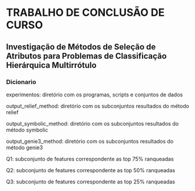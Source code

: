 # TRABALHO DE CONCLUSÃO DE CURSO

## Investigação de Métodos de Seleção de Atributos para Problemas de Classificação Hierárquica Multirrótulo

### Dicionario

experimentos: diretório com os programas, scripts e conjuntos de dados 

output_relief_method: diretório com os subconjuntos resultados do método relief

output_symbolic_method: diretório com os subconjuntos resultados do método symbolic

output_genie3_method: diretório com os subconjuntos resultados do método genie3

Q1: subconjunto de features correspondente as top 75% ranqueadas

Q2: subconjunto de features correspondente as top 50% ranqueadas

Q3: subconjunto de features correspondente as top 25% ranqueadas
